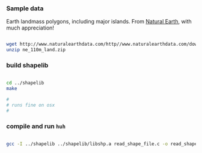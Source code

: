 ### Sample data

Earth landmass polygons, including major islands. From [Natural Earth](http://www.naturalearthdata.com/), with much appreciation!


```bash

wget http://www.naturalearthdata.com/http//www.naturalearthdata.com/download/110m/physical/ne_110m_land.zip
unzip ne_110m_land.zip

```

### build shapelib

```bash

cd ../shapelib
make

#
# runs fine on osx
#

```

### compile and run `huh`

```bash

gcc -I ../shapelib ../shapelib/libshp.a read_shape_file.c -o read_shape_file && ./read_shape_file ne_110m_land


```